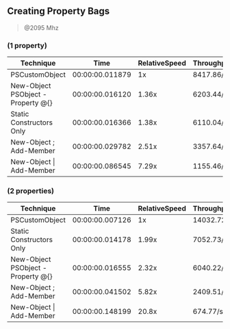 Creating Property Bags
----------------------
> @2095 Mhz


### (1 property)


|Technique                        |Time           |RelativeSpeed|Throughput|
|---------------------------------|---------------|-------------|----------|
|PSCustomObject                   |00:00:00.011879|1x           |8417.86/s |
|New-Object PSObject -Property @{}|00:00:00.016120|1.36x        |6203.44/s |
|Static Constructors Only         |00:00:00.016366|1.38x        |6110.04/s |
|New-Object ; Add-Member          |00:00:00.029782|2.51x        |3357.64/s |
|New-Object \| Add-Member         |00:00:00.086545|7.29x        |1155.46/s |


### (2 properties)


|Technique                        |Time           |RelativeSpeed|Throughput|
|---------------------------------|---------------|-------------|----------|
|PSCustomObject                   |00:00:00.007126|1x           |14032.72/s|
|Static Constructors Only         |00:00:00.014178|1.99x        |7052.73/s |
|New-Object PSObject -Property @{}|00:00:00.016555|2.32x        |6040.22/s |
|New-Object ; Add-Member          |00:00:00.041502|5.82x        |2409.51/s |
|New-Object \| Add-Member         |00:00:00.148199|20.8x        |674.77/s  |
